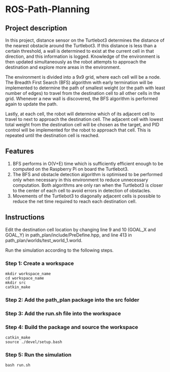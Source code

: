 # ROS-Path-Planning
## Project description
In this project, distance sensor on the Turtlebot3 determines the distance of the nearest obstacle around the Turtlebot3. If this distance is less than a certain threshold, a wall is determined to exist at the current cell in that direction, and this information is logged. Knowledge of the environment is then updated simultaneously as the robot attempts to approach the destination and explore more areas in the environment.

The environment is divided into a 9x9 grid, where each cell will be a node. The Breadth First Search (BFS) algorithm with early termination will be implemented to determine the path of smallest weight (or the path with least number of edges) to travel from the destination cell to all other cells in the grid. Whenever a new wall is discovered, the BFS algorithm is performed again to update the path.

Lastly, at each cell, the robot will determine which of its adjacent cell to travel to next to approach the destination cell. The adjacent cell with lowest total weight from the destination cell will be chosen as the target, and PID control will be implemented for the robot to approach that cell. This is repeated until the destination cell is reached.

## Features
1. BFS performs in O(V+E) time which is sufficiently efficient enough to be computed on the Raspberry Pi on board the Turtlebot3.
2. The BFS and obstacle detection algorithm is optimised to be performed only when necessary in this environment to reduce unnecessary computation. Both algorithms are only ran when the Turtlebot3 is closer to the center of each cell to avoid errors in detection of obstacles.
3. Movements of the Turtlebot3 to diagonally adjacent cells is possible to reduce the net time required to reach each destination cell.

## Instructions
Edit the destination cell location by changing line 9 and 10 (GOAL_X and GOAL_Y) in path_plan/include/PreDefine.hpp, and line 413 in path_plan/worlds/test_world_1.world.

Run the simulation according to the following steps.

### Step 1: Create a workspace
```
mkdir workspace_name
cd workspace_name
mkdir src
catkin_make
```
### Step 2: Add the path_plan package into the src folder
### Step 3: Add the run.sh file into the workspace
### Step 4: Build the package and source the workspace
```
catkin_make
source ./devel/setup.bash
```
### Step 5: Run the simulation
```
bash run.sh
```